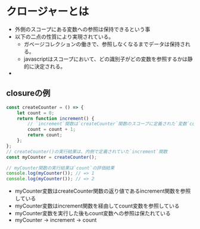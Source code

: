 # クロージャーとは
* 外側のスコープにある変数への参照は保持できるという事
* 以下の二点の性質により実現されている。
    * ガベージコレクションの働きで、参照しなくなるまでデータは保持される。
    * javascriptはスコープにおいて、どの識別子がどの変数を参照するかは静的に決定される。
* 

## closureの例
```javascript
const createCounter = () => {
    let count = 0;
    return function increment() {
        // `increment`関数は`createCounter`関数のスコープに定義された`変数`count`を参照している
        count = count + 1;
        return count;
    };
};
// createCounter()の実行結果は、内側で定義されていた`increment`関数
const myCounter = createCounter();

// myCounter関数の実行結果は`count`の評価結果
console.log(myCounter()); // => 1
console.log(myCounter()); // => 2
```
* myCounter変数はcreateCounter関数の返り値であるincrement関数を参照している
* myCounter変数はincrement関数を経由してcount変数を参照している
* myCounter変数を実行した後もcount変数への参照は保たれている
* myCounter → increment → count
